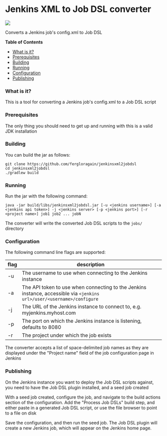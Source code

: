 # Jenkins XML to Job DSL converter

![](https://s-media-cache-ak0.pinimg.com/564x/de/60/b0/de60b07fa39022595c4a197135ea1bda.jpg)

Converts a Jenkins job's config.xml to Job DSL

**Table of Contents**

- [What is it?](#what-is-it)
- [Prerequisites](#prerequisites)
- [Building](#building)
- [Running](#running)
- [Configuration](#configuration)
- [Publishing](#publishing)

### What is it?

This is a tool for converting a Jenkins job's config.xml to a Job DSL script

### Prerequisites

The only thing you should need to get up and running with this is a valid JDK installation

### Building

You can build the jar as follows:

```
git clone https://github.com/fergloragain/jenkinsxml2jobdsl
cd jenkinsxml2jobdsl
./gradlew build
```

### Running

Run the jar with the following command:

```
java -jar build/libs/jenkinsxml2jobdsl.jar [-u <jenkins username>] [-a <jenkins api token>] -j <jenkins server> [-p <jenkins port>] [-r <project name>] job1 job2 ... jobN
```

The converter will write the converted Job DSL scripts to the `jobs/` directory

### Configuration

The following command line flags are supported:

flag | description
---- | -----------
-u | The username to use when connecting to the Jenkins instance
-a | The API token to use when connecting to the Jenkins instance, accessible via `<jenkins url>/user/<username>/configure`
-j | The URL of the Jenkins instance to connect to, e.g. myjenkins.myhost.com
-p | The port on which the Jenkins instance is listening, defaults to 8080
-r | The project under which the job exists

The converter accepts a list of space-delimited job names as they are displayed under the "Project name" field of the job configuration page in Jenkins

### Publishing

On the Jenkins instance you want to deploy the Job DSL scripts against, you need to have the Job DSL plugin installed, and a seed job created

With a seed job created, configure the job, and navigate to the build actions section of the configuration. Add the "Process Job DSLs" build step, and either paste in a generated Job DSL script, or use the file browser to point to a file on disk

Save the configuration, and then run the seed job. The Job DSL plugin will create a new Jenkins job, which will appear on the Jenkins home page.


